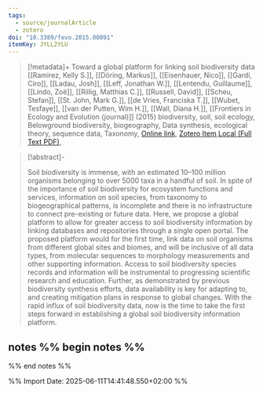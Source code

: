 ```yaml
---
tags:
  - source/journalArticle
  - zotero
doi: "10.3389/fevo.2015.00091"
itemKey: JYLL2YLU
---
```

>[!metadata]+
> Toward a global platform for linking soil biodiversity data
> [[Ramirez, Kelly S.]], [[Döring, Markus]], [[Eisenhauer, Nico]], [[Gardi, Ciro]], [[Ladau, Josh]], [[Leff, Jonathan W.]], [[Lentendu, Guillaume]], [[Lindo, Zoë]], [[Rillig, Matthias C.]], [[Russell, David]], [[Scheu, Stefan]], [[St. John, Mark G.]], [[de Vries, Franciska T.]], [[Wubet, Tesfaye]], [[van der Putten, Wim H.]], [[Wall, Diana H.]], 
> [[Frontiers in Ecology and Evolution (journal)]] (2015)
> biodiversity, soil, soil ecology, Belowground biodiversity, biogeography, Data synthesis, ecological theory, sequence data, Taxonomy, 
> [Online link](https://www.frontiersin.org/journals/ecology-and-evolution/articles/10.3389/fevo.2015.00091/full), [Zotero Item](zotero://select/library/items/JYLL2YLU),[Local (Full Text PDF)](file://C:/Users/aburg/Documents/references/zotero/storage/ATWK3X7R/Ramirez2015_globalplatform.pdf), 


>[!abstract]-
><p>Soil biodiversity is immense, with an estimated 10–100 million organisms belonging to over 5000 taxa in a handful of soil. In spite of the importance of soil biodiversity for ecosystem functions and services, information on soil species, from taxonomy to biogeographical patterns, is incomplete and there is no infrastructure to connect pre-existing or future data. Here, we propose a global platform to allow for greater access to soil biodiversity information by linking databases and repositories through a single open portal. The proposed platform would for the first time, link data on soil organisms from different global sites and biomes, and will be inclusive of all data types, from molecular sequences to morphology measurements and other supporting information. Access to soil biodiversity species records and information will be instrumental to progressing scientific research and education. Further, as demonstrated by previous biodiversity synthesis efforts, data availability is key for adapting to, and creating mitigation plans in response to global changes. With the rapid influx of soil biodiversity data, now is the time to take the first steps forward in establishing a global soil biodiversity information platform.</p>

## notes %% begin notes %%

%% end notes %%

%% Import Date: 2025-06-11T14:41:48.550+02:00 %%
